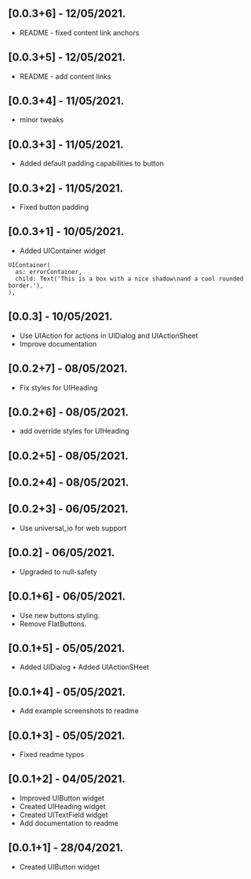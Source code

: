 ## [0.0.3+6] - 12/05/2021.
* README - fixed content link anchors
## [0.0.3+5] - 12/05/2021.
* README - add content links
## [0.0.3+4] - 11/05/2021.
* minor tweaks
## [0.0.3+3] - 11/05/2021.
* Added default padding capabilities to button
## [0.0.3+2] - 11/05/2021.
* Fixed button padding
## [0.0.3+1] - 10/05/2021.
* Added UIContainer widget
```
UIContainer(
  as: errorContainer,
  child: Text('This is a box with a nice shadow\nand a cool rounded border.'),
),
```
## [0.0.3] - 10/05/2021.

* Use UIAction for actions in UIDialog and UIActionSheet
* Improve documentation
## [0.0.2+7] - 08/05/2021.

* Fix styles for UIHeading
## [0.0.2+6] - 08/05/2021.
* add override styles for UIHeading
## [0.0.2+5] - 08/05/2021.

## [0.0.2+4] - 08/05/2021.
## [0.0.2+3] - 06/05/2021.
* Use universal_io for web support
## [0.0.2] - 06/05/2021.

* Upgraded to null-safety
## [0.0.1+6] - 06/05/2021.

* Use new buttons styling.
* Remove FlatButtons.
## [0.0.1+5] - 05/05/2021.

* Added UIDialog
• Added UIActionSHeet
## [0.0.1+4] - 05/05/2021.

* Add example screenshots to readme
## [0.0.1+3] - 05/05/2021.

* Fixed readme typos
## [0.0.1+2] - 04/05/2021.

* Improved UIButton widget
* Created UIHeading widget
* Created UITextField widget
* Add documentation to readme
## [0.0.1+1] - 28/04/2021.

* Created UIButton widget
